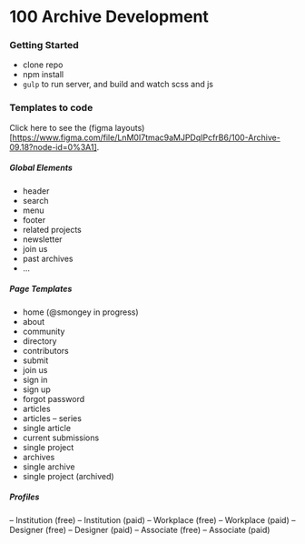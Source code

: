 # 100 Archive Development

### Getting Started

-   clone repo
-   npm install
-   `gulp` to run server, and build and watch scss and js

### Templates to code

Click here to see the (figma layouts)[https://www.figma.com/file/LnM0I7tmac9aMJPDqIPcfrB6/100-Archive-09.18?node-id=0%3A1].

##### Global Elements

-   header
-   search
-   menu
-   footer
-   related projects
-   newsletter
-   join us
-   past archives
-   ...

##### Page Templates

-   home (@smongey in progress)
-   about
-   community
-   directory
-   contributors
-   submit
-   join us
-   sign in
-   sign up
-   forgot password
-   articles
-   articles – series
-   single article
-   current submissions
-   single project
-   archives
-   single archive
-   single project (archived)

##### Profiles

– Institution (free)
– Institution (paid)
– Workplace (free)
– Workplace (paid)
– Designer (free)
– Designer (paid)
– Associate (free)
– Associate (paid)
